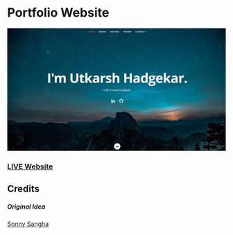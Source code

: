 # Portfolio Website

![Utkarsh Hadgekar: Portfolio Website](resumescreenshot.jpg?raw=true "Utkarsh Hadgekar Portfolio Website")

### <a href="https://frosty-volhard-44eef0.netlify.app/">LIVE Website</a>

## Credits

##### Original Idea

<a href="https://github.com/sonnysangha/Resume-Portfolio-Starter-pack">Sonny Sangha</a>
